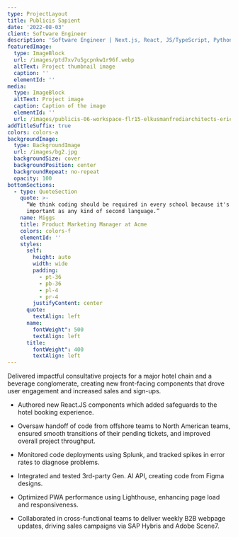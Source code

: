 ```yaml
---
type: ProjectLayout
title: Publicis Sapient
date: '2022-08-03'
client: Software Engineer
description: 'Software Engineer | Next.js, React, JS/TypeScript, Python, Gen. AI'
featuredImage:
  type: ImageBlock
  url: /images/ptd7xv7u5gcpnkw1r96f.webp
  altText: Project thumbnail image
  caption: ''
  elementId: ''
media:
  type: ImageBlock
  altText: Project image
  caption: Caption of the image
  elementId: ''
  url: /images/publicis-06-workspace-flr15-elkusmanfrediarchitects-ericlaignel.jpg
addTitleSuffix: true
colors: colors-a
backgroundImage:
  type: BackgroundImage
  url: /images/bg2.jpg
  backgroundSize: cover
  backgroundPosition: center
  backgroundRepeat: no-repeat
  opacity: 100
bottomSections:
  - type: QuoteSection
    quote: >-
      “We think coding should be required in every school because it's as
      important as any kind of second language.”
    name: Miggs
    title: Product Marketing Manager at Acme
    colors: colors-f
    elementId: ''
    styles:
      self:
        height: auto
        width: wide
        padding:
          - pt-36
          - pb-36
          - pl-4
          - pr-4
        justifyContent: center
      quote:
        textAlign: left
      name:
        fontWeight": 500
        textAlign: left
      title:
        fontWeight": 400
        textAlign: left
---
```

Delivered impactful consultative projects for a major hotel chain and a beverage conglomerate, creating new front-facing components that drove user engagement and increased sales and sign-ups. 

*   Authored new React.JS components which added safeguards to the hotel booking experience. 

<!---->

*   Oversaw handoff of code from offshore teams to North American teams, ensured smooth transitions of their pending tickets, and improved overall project throughput. 

<!---->

*   Monitored code deployments using Splunk, and tracked spikes in error rates to diagnose problems. 

<!---->

*   Integrated and tested 3rd-party Gen. AI API, creating code from Figma designs. 

<!---->

*   Optimized PWA performance using Lighthouse, enhancing page load and responsiveness. 

<!---->

*   Collaborated in cross-functional teams to deliver weekly B2B webpage updates, driving sales campaigns via SAP Hybris and Adobe Scene7. 




